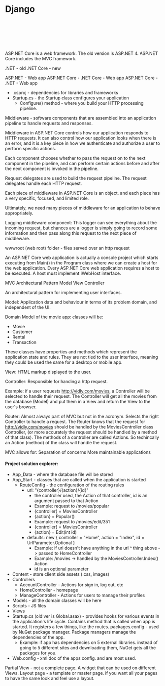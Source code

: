 # Django


<br>
<br>
<br>
<br>
<br>

ASP.NET Core is a web framework. The old version is ASP.NET 4. ASP.NET Core includes the MVC framework.

.NET - old
.NET Core - new

ASP.NET - Web app
ASP.NET Core - .NET Core - Web app
ASP.NET Core - .NET - Web app

- .csproj - dependencies for libraries and frameworks
- Startup.cs - the Startup class configures your application
    - Configure() method - where you build your HTTP processing pipeline.



Middleware - software components that are assembled into an application pipeline to handle requests and responses.

Middleware in ASP.NET Core controls how our application responds to HTTP requests. It can also control how our application looks when there is an error, and it is a key piece in how we authenticate and authorize a user to perform specific actions.

Each component chooses whether to pass the request on to the next component in the pipeline, and can perform certain actions before and after the next component is invoked in the pipeline.

Request delegates are used to build the request pipeline. The request delegates handle each HTTP request.

Each piece of middleware in ASP.NET Core is an object, and each piece has a very specific, focused, and limited role.

Ultimately, we need many pieces of middleware for an application to behave appropriately.


Logging middleware component:
This logger can see everything about the incoming request, but chances are a logger is simply going to record some information and then pass along this request to the next piece of middleware.


wwwroot (web root) folder - files served over an http request


An ASP.NET Core web application is actually a console project which starts executing from Main() in the Program class where we can create a host for the web application. 
Every ASP.NET Core web application requires a host to be executed. A host must implement IWebHost interface.


MVC Architectural Pattern
Model View Controller

An architectural pattern for implementing user interfaces.


Model:
Application data and behaviour in terms of its problem domain, and independent of the UI.

Domain Model of the movie app: classes will be:
- Movie
- Customer
- Rental
- Transaction

These classes have properties and methods which represent the application state and rules. They are not tied to the user interface, meaning they could be used the same for a desktop or mobile app.


View:
HTML markup displayed to the user.


Controller:
Responsible for handing a http request.


Example:
if a user requests http://vidly.com/movies, a Controller will be selected to handle their request. The Controller will get all the movies from the database (Model) and put them in a View and return the View to the user's browser.


Router:
Almost always part of MVC but not in the acronym. Selects the right Controller to handle a request. The Router knows that the request for http://vidly.com/movies should be handled by the MoviesController class Controller, (or more accurately the request should be handled by a method of that class). The methods of a controller are called Actions. So techincally an Action (method) of the class will handle the request.


MVC allows for:
Separation of concerns
More maintainable applications


#### Project solution explorer:
- App_Data - where the database file will be stored
- App_Start - classes that are called when the application is started
    - RouteConfig - the configuration of the routing rules
        - url: "{controller}/{action}/{id}"
            - the controller used, the Action of that controller, id is an argument passed to that Action
            - Example: request to /movies/popular
            - {controller} = MoviesController
            - {action} = Popular()
            - Example: request to /movies/edit/351
            - {controller} = MoviesController
            - {action} = Edit(int id)
        - defaults: new { controller = "Home", action = "Index", id = UrlParameter.Optional }
            - Example: if url doesn't have anything in the url ^ thing above -> passed to HomeController
            - Example: /movies -> handled by the MoviesController.Index() Action
            - id is an optional parameter
- Content - store client side assets (.css, images)
- Controllers
    - AccountController - Actions for sign in, log out, etc
    - HomeController - homepage
    - ManageController - Actions for users to manage their profiles
- Models - all the domain classes will be here
- Scripts - JS files
- Views
- Startup.cs (old ver is Global.asax) - provides hooks for various events in the application's life cycle. Contains method that is called when app is started. It registers a few things, like the routes.
packages.config - used by NuGet package manager. Package managers manage the dependencies of the app.
    - Example: if app has dependencies on 5 external libraries. instead of going to 5 different sites and downloading them, NuGet gets all the packages for you.
- Web.config - xml doc of the apps config. <connectionStrings> and <appSettings> are most used.


Partial View - not a complete page. A widget that can be used on different Views.
Layout page - a template or master page. if you want all your pages to have the same look and feel use a layout.
